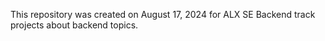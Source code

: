 This repository was created on August 17, 2024 for ALX SE Backend track projects 
about backend topics.
